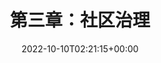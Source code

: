 ---
weight: 30
title: "第三章：社区治理"
description: "治理模式、决策流程与晋升退出机制"
icon: menu_book
lead: ""
date: 2022-10-10T02:21:15+00:00
lastmod: 2022-10-10T02:21:15+00:00
draft: false
images: []
---
